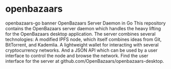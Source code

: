 # openbazaars
openbazaars-go banner OpenBazaars Server Daemon in Go
This repository contains the OpenBazaars server daemon which handles the heavy lifting for the OpenBazaars desktop application. The server combines several technologies: A modified IPFS node, which itself combines ideas from Git, BitTorrent, and Kademlia. A lightweight wallet for interacting with several cryptocurrency networks. And a JSON API which can be used by a user interface to control the node and browse the network. Find the user interface for the server at github.com/OpenBazaars/openbazaars-desktop.
